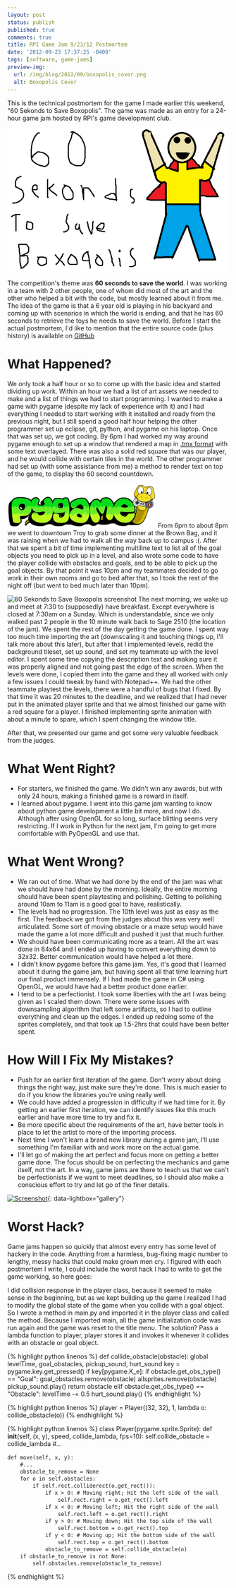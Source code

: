 ```yaml
---
layout: post
status: publish
published: true
comments: true
title: RPI Game Jam 9/23/12 Postmortem
date: '2012-09-23 17:37:25 -0400'
tags: [software, game-jams]
preview-img:
  url: /img/blog/2012/09/boxopolis_cover.png
  alt: Boxopolis Cover
---
```


This is the technical postmortem for the game I made earlier this weekend,
"60 Sekonds to Save Boxopolis". The game was made as an entry for a 24-hour
game jam hosted by RPI's game development club.

![header][1]
The competition's theme was **60 seconds to save the world**. I was working in
a team with 2 other people, one of whom did most of the art and the other who
helped a bit with the code, but mostly learned about it from me. The idea of
the game is that a 6 year old is playing in his backyard and coming up with
scenarios in which the world is ending, and that he has 60 seconds to retrieve
the toys he needs to save the world. Before I start the actual postmortem, I'd
like to mention that the entire source code (plus history) is available on
[GitHub][2]

# What Happened?

We only took a half hour or so to come up with the basic idea and started
dividing up work. Within an hour we had a list of art assets we needed to make
and a list of things we had to start programming. I wanted to make a game with
pygame (despite my lack of experience with it) and I had everything I needed
to start working with it installed and ready from the previous night, but I
still spend a good half hour helping the other programmer set up eclipse, git,
python, and pygame on his laptop. Once that was set up, we got coding. By 6pm
I had worked my way around pygame enough to set up a window that rendered a
map in [.tmx format][3] with some text overlayed. There was also a solid red
square that was our player, and he would collide with certain tiles in the
world. The other programmer had set up (with some assistance from me) a method
to render text on top of the game, to display the 60 second countdown.

![Pygame Logo][4]
From 6pm to about 8pm we went to downtown Troy to grab some dinner at the
Brown Bag, and it was raining when we had to walk all the way back up to
campus :(. After that we spent a bit of time implementing multiline text to
list all of the goal objects you need to pick up in a level, and also wrote
some code to have the player collide with obstacles and goals, and to be able
to pick up the goal objects. By that point it was 10pm and my teammates
decided to go work in their own rooms and go to bed after that, so I took the
rest of the night off (but went to bed much later than 10pm).

![][5]
The next morning, we wake up and meet at 7:30 to (supposedly) have breakfast.
Except everywhere is closed at 7:30am on a Sunday. Which is understandable,
since we only walked past 2 people in the 10 minute walk back to Sage 2510
(the location of the jam). We spent the rest of the day getting the game done.
I spent way too much time importing the art&nbsp;(downscaling it and touching
things up, I'll talk more about this later), but after that I implemented
levels, redid the background tileset, set up sound, and set my teammate up
with the level editor. I spent some time copying the description text and
making sure it was properly aligned and not going past the edge of the screen.
When the levels were done, I copied them into the game and they all worked
with only a few issues I could tweak by hand with Notepad++. We had the other
teammate playtest the levels, there were a handful of bugs that I fixed. By
that time it was 20 minutes to the deadline, and we realized that I had never
put in the animated player sprite and that we almost finished our game with a
red square for a player. I finished implementing sprite animation with about a
minute to spare, which I spent changing the window title.

After that, we presented our game and got some very valuable feedback from the
judges.

# What Went Right?

 - For starters, we finished the game. We didn't win any awards, but with only
   24 hours, making a finished game is a reward in itself.
 - I learned about pygame. I went into this game jam wanting to know about
   python game development a little bit more, and now I do. Although after
   using OpenGL for so long, surface blitting seems very restricting. If I
   work in Python for the next jam, I'm going to get more comfortable with
   PyOpenGL and use that.

# What Went Wrong?

 - We ran out of time. What we had done by the end of the jam was what we
   should have had done by the morning. Ideally, the entire morning should
   have been spent playtesting and polishing. Getting to polishing around 10am
   to 11am is a good goal to have, realistically.
 - The levels had no progression. The 10th level was just as easy as the
   first. The feedback we got from the judges about this was very well
   articulated. Some sort of moving obstacle or a maze setup would have made
   the game a lot more difficult and pushed it just that much further.
 - We should have been communicating more as a team. All the art was done in
   64x64 and I ended up having to convert everything down to 32x32. Better
   communication would have helped a lot there.
 - I didn't know pygame before this game jam. Yes, it's good that I learned
   about it during the game jam, but having spent all that time learning hurt
   our final product immensely. If I had made the game in C# using OpenGL, we
   would have had a better product done earlier.
 - I tend to be a perfectionist. I took some liberties with the art I was
   being given as I scaled them down. There were some issues with downsampling
   algorithm that left some artifacts, so I had to outline everything and
   clean up the edges. I ended up redoing some of the sprites completely, and
   that took up 1.5-2hrs that could have been better spent.

# How Will I Fix My Mistakes?

 - Push for an earlier first iteration of the game. Don't worry about doing
   things the right way, just make sure they're done. This is much easier to
   do if you know the libraries you're using really well.
 - We could have added a progression in difficulty if we had time for it. By
   getting an earlier first iteration, we can identify issues like this much
   earlier and have more time to try and fix it.
 - Be more specific about the requirements of the art, have better tools in
   place to let the artist to more of the importing process.
 - Next time I won't learn a brand new library during a game jam, I'll use
   something I'm familiar with and work more on the actual game.
 - I'll let go of making the art perfect and focus more on getting a better
   game done. The focus should be on perfecting the mechanics and game itself,
   not the art. In a way, game jams are there to teach us that we can't be
   perfectionists if we want to meet deadlines, so I should also make a
   conscious effort to try and let go of the finer details.

[![][6]][6]{: data-lightbox="gallery"}

# Worst Hack?

Game jams happen so quickly that almost every entry has some level of hackery
in the code. Anything from a harmless, bug-fixing magic number to lengthy,
messy hacks that could make grown men cry. I figured with each postmortem I
write, I could include the worst hack I had to write to get the game working,
so here goes:

I did collision response in the player class, because it seemed to make sense
in the beginning, but as we kept building up the game I realized I had to
modify the global state of the game when you collide with a goal object. So I
wrote a method in main.py and imported it in the player class and called the
method. Because I imported main, all the game initialization code was run
again and the game was reset to the title menu. The solution? Pass a lambda
function to player, player stores it and invokes it whenever it collides with
an obstacle or goal object.

{% highlight python linenos %}
def collide_obstacle(obstacle):
    global levelTime, goal_obstacles, pickup_sound, hurt_sound
    key = pygame.key.get_pressed()
    if key[pygame.K_e]:
        if obstacle.get_obs_type() == "Goal":
            goal_obstacles.remove(obstacle)
            allsprites.remove(obstacle)
            pickup_sound.play()
            return obstacle
    elif obstacle.get_obs_type() == "Obstacle":
        levelTime -= 0.5
        hurt_sound.play()
{% endhighlight %}

{% highlight python linenos %}
player = Player((32, 32), 1, lambda o: collide_obstacle(o))
{% endhighlight %}

{% highlight python linenos %}
class Player(pygame.sprite.Sprite):
    def __init__(self, (x, y), speed, collide_lambda, fps=10):
        self.collide_obstacle = collide_lambda
        #...
		
    def move(self, x, y):
        #...
        obstacle_to_remove = None
        for o in self.obstacles:
            if self.rect.colliderect(o.get_rect()):
                if x > 0: # Moving right; Hit the left side of the wall
                    self.rect.right = o.get_rect().left
                if x < 0: # Moving left; Hit the right side of the wall
                    self.rect.left = o.get_rect().right
                if y > 0: # Moving down; Hit the top side of the wall
                    self.rect.bottom = o.get_rect().top
                if y < 0: # Moving up; Hit the bottom side of the wall
                    self.rect.top = o.get_rect().bottom
                obstacle_to_remove = self.collide_obstacle(o)
        if obstacle_to_remove is not None:
            self.obstacles.remove(obstacle_to_remove)
{% endhighlight %}


[1]: /img/blog/2012/09/boxopolis_cover.png "60 Sekonds to Save Boxopolis"
[2]: https://github.com/Robmaister/RPI-Game-Jam-9-22-12
[3]: http://www.mapeditor.org/
[4]: /img/blog/2012/09/pygame_small.gif
[5]: /img/blog/2012/09/boxopolis_screen.png "60 Sekonds to Save Boxopolis screenshot"
[6]: /img/blog/2012/09/boxopolis_screen2.png "Screenshot"
